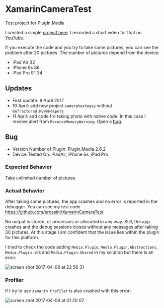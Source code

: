 # XamarinCameraTest
Test project for PlugIn.Media

I created a simple [project here](https://github.com/erossini/XamarinCameraTest). I recorded a short video for that on [YouTube](https://youtu.be/l1bo6dh5t7s).

If you execute the code and you try to take some pictures, you can see the problem after 20 pictures. The number of pictures depend from the device:

- iPad Air 32
- iPhone 6s 86
- iPad Pro 9" 34


## Updates
- First update: 8 April 2017
- 10 April: add new project `cameratesteasy` without `Refractored.MvvmHelpers`
- 11 April: add code fro taking photo with native code. In this case I receive alert from `ReceiveMemoryWarning`. Open a [bug](https://bugzilla.xamarin.com/show_bug.cgi?id=55010).

## Bug 

- Version Number of Plugin: Plugin.Media 2.6.2
- Device Tested On: iPadAir, iPhone 6s, iPad Pro

### Expected Behavior
Take unlimited number of pictures

### Actual Behavior
After taking some pictures, the app crashes and no error is reported in the debugger. You can see my test code https://github.com/erossini/XamarinCameraTest

No output is stored, or processes or allocated in any way. Still, the app crashes and the debug sessions closes without any messages after taking 30 pictures. At this stage I am confident that the issue lies within the plugin for this platform.

I tried to check the code adding `Media.Plugin`, `Media.Plugin.Abstractions`, `Media.Plugin.iOS` and `Media.Plugin.Shared` in my solution but there is an error:

![screen shot 2017-04-08 at 22 56 31](https://cloud.githubusercontent.com/assets/9497415/24832763/dba682ba-1cae-11e7-98a0-31774d958eb7.png)

### Profiler
If I try to use `Xamarin Profiler` is also crashed with this error:

![screen shot 2017-04-09 at 01 20 07](https://cloud.githubusercontent.com/assets/9497415/24833511/e199c4f2-1cc2-11e7-97e3-96a3f1dcb53c.png)
